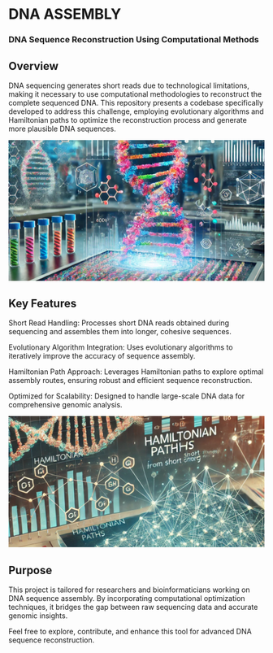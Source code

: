 # DNA ASSEMBLY
### DNA Sequence Reconstruction Using Computational Methods

## Overview
DNA sequencing generates short reads due to technological limitations, making it necessary to use computational methodologies to reconstruct the complete sequenced DNA. This repository presents a codebase specifically developed to address this challenge, employing evolutionary algorithms and Hamiltonian paths to optimize the reconstruction process and generate more plausible DNA sequences.

![alt text](<Image1.png>)

## Key Features

Short Read Handling: Processes short DNA reads obtained during sequencing and assembles them into longer, cohesive sequences.

Evolutionary Algorithm Integration: Uses evolutionary algorithms to iteratively improve the accuracy of sequence assembly.

Hamiltonian Path Approach: Leverages Hamiltonian paths to explore optimal assembly routes, ensuring robust and efficient sequence reconstruction.

Optimized for Scalability: Designed to handle large-scale DNA data for comprehensive genomic analysis.

![alt text](<Image2.png>)

## Purpose
This project is tailored for researchers and bioinformaticians working on DNA sequence assembly. By incorporating computational optimization techniques, it bridges the gap between raw sequencing data and accurate genomic insights.

Feel free to explore, contribute, and enhance this tool for advanced DNA sequence reconstruction.

